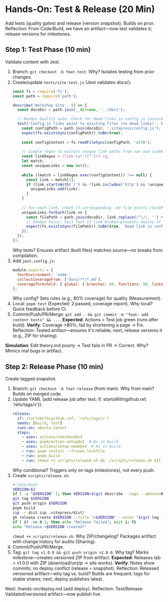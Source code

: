 # Hands-On: Test & Release (20 Min)

Add tests (quality gates) and release (version snapshot). Builds on prior. Reflection: From Code/Build, we have an artifact—now test validates it; release versions for milestones.

## Step 1: Test Phase (10 min)
Validate content with Jest.
1. Branch: `git checkout -b feat-test`. Why? Isolates testing from prior changes.
2. Create/update `tests/site.test.js` (Jest validates docs/):
   ```javascript
   const fs = require('fs');
   const path = require('path');

   describe('Workshop Site', () => {
     const docsDir = path.join(__dirname, '../docs');

     // DevOps Quality Gate: Check for dead links in config.js (ensures navigation to existing docs before build/deploy)
     test('Config.js links point to existing files (no dead links)', () => {
       const configPath = path.join(docsDir, '.vitepress/config.js');
       expect(fs.existsSync(configPath)).toBe(true);
       
       const configContent = fs.readFileSync(configPath, 'utf8');
       
       // Simple regex to extract unique link paths from nav and sidebar (e.g., '/theory/build')
       const linkRegex = /link:\s*'([^']+)'/g;
       let match;
       const uniqueLinks = new Set();
       
       while ((match = linkRegex.exec(configContent)) !== null) {
         const link = match[1];
         if (link.startsWith('/') && !link.includes('http') && !uniqueLinks.has(link)) {
           uniqueLinks.add(link);
         }
       }
       
       // For each link, check if corresponding .md file exists (VitePress convention)
       uniqueLinks.forEach(link => {
         const filePath = path.join(docsDir, link.replace(/^\//, '') + '.md');
         // DevOps Focus: Fail fast if link broken—prevents deploy of invalid navigation (Lean: early detection)
         expect(fs.existsSync(filePath)).toBe(true, `Dead link in config.js: ${link} (missing ${filePath})`);
       });
     });
   });
   ```
   Why tests? Ensures artifact (built files) matches source—no breaks from compilation.
3. Add `jest.config.js`: 
   ```javascript
   module.exports = {
     testEnvironment: 'node',
     collectCoverageFrom: ['docs/**/*.md'],
     coverageThreshold: { global: { branches: 80, functions: 80, lines: 80 } }
   };
   ```
   Why config? Sets rules (e.g., 80% coverage) for quality (Measurement).
4. Local: `pnpm test` (Expected: 2 passed, coverage report). Why local? Quick feedback before CI.
5. Commit/Push/PR/Merge: `git add . && git commit -m "feat: add content tests" && ...`.
**Expected**: Actions > Test job green (runs after build). **Verify**: Coverage >80%; fail by shortening a page → Fix. Reflection: Tested artifact—ensures it's reliable; next, release versions it (e.g., ZIP for sharing).

**Simulation**: Edit theory.md poorly → Test fails in PR → Correct. Why? Mimics real bugs in artifact.

## Step 2: Release Phase (10 min)
Create tagged snapshot.
1. Branch: `git checkout -b feat-release` (from main). Why from main? Builds on merged code.
2. Update YAML (add release job after test; if: startsWith(github.ref, 'refs/tags/v')):
   ```yaml
   release:
     if: startsWith(github.ref, 'refs/tags/v')
     needs: [build, test]
     runs-on: ubuntu-latest
     steps:
       - uses: actions/checkout@v4
       - uses: pnpm/action-setup@v2  # As in build
       - uses: actions/setup-node@v4  # As in build
       - run: pnpm install --frozen-lockfile
       - run: pnpm build
       - run: chmod +x scripts/release.sh && ./scripts/release.sh ${{ github.ref_name }}
   ```
   Why conditional? Triggers only on tags (milestones), not every push.
3. Create `scripts/release.sh`:
   ```bash
   #!/bin/bash
   VERSION=$1
   if [ -z "$VERSION" ]; then VERSION=$(git describe --tags --abbrev=0); fi
   git tag $VERSION
   git push origin $VERSION
   pnpm build
   zip -r dist.zip .vitepress/dist/
   gh release create $VERSION --title "v$VERSION" --notes "$(git log --oneline $(git describe --tags --abbrev=0)..HEAD)" dist.zip
   if [ $? -ne 0 ]; then echo "Release failed"; exit 1; fi
   echo "Release v$VERSION created!"
   ```
   `chmod +x scripts/release.sh`. Why ZIP/changelog? Packages artifact with change history for audits (Sharing).
4. Commit/Push/PR/Merge.
5. Tag: `git tag v1.0.0 && git push origin v1.0.0`. Why tag? Marks milestone—creates versioned ZIP from artifact.
**Expected**: Releases tab > v1.0.0 with ZIP (download/unzip → site works). **Verify**: Notes show commits; no deploy conflict (release = snapshot). Reflection: Released versioned artifact—why tag vs. build? Builds are frequent; tags for stable shares; next, deploy publishes latest.

Next: /hands-on/deploy.md (add deploy). Reflection: Test/Release: Validated/versioned artifact—now publish live.

